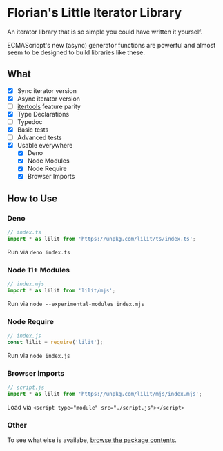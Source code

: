 # Florian's Little Iterator Library

An iterator library that is so simple you could have written it yourself.

ECMAScriopt's new (async) generator functions are powerful and almost seem to be designed to build libraries like these.

## What
- [x] Sync iterator version
- [x] Async iterator version
- [ ] [itertools] feature parity
- [x] Type Declarations
- [ ] Typedoc
- [x] Basic tests
- [ ] Advanced tests
- [x] Usable everywhere
    - [x] Deno
    - [x] Node Modules
    - [x] Node Require
    - [x] Browser Imports

[itertools]: https://docs.python.org/2/library/itertools.html

## How to Use

### Deno

```ts
// index.ts
import * as lilit from 'https://unpkg.com/lilit/ts/index.ts';
```
Run via `deno index.ts`

### Node 11+ Modules

```js
// index.mjs
import * as lilit from 'lilit/mjs';
```

Run via `node --experimental-modules index.mjs`

### Node Require
```js
// index.js
const lilit = require('lilit');
```

Run via `node index.js`

### Browser Imports
```js
// script.js
import * as lilit from 'https://unpkg.com/lilit/mjs/index.mjs';
```

Load via `<script type="module" src="./script.js"></script>`

### Other
To see what else is availabe, [browse the package contents](https://unpkg.com/lilit/).